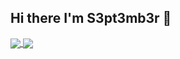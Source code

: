 ## Hi there I'm S3pt3mb3r 👋
<a href="https://github.com/s3pt3mb3r">
  <img align="center" src="https://github-readme-stats.vercel.app/api?username=s3pt3mb3r&hide=contribs&show_icons=true&theme=tokyonight" />
</a>
<a href="https://github.com/s3pt3mb3r">
  <img align="center" src="https://github-readme-stats.vercel.app/api/top-langs/?username=s3pt3mb3r&layout=compact&theme=tokyonight" />
</a>